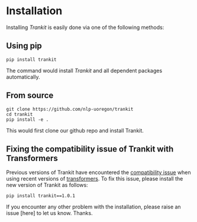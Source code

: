 # Installation

Installing *Trankit* is easily done via one of the following methods:

## Using pip

```
pip install trankit
```
The command would install *Trankit* and all dependent packages automatically.

## From source
```
git clone https://github.com/nlp-uoregon/trankit
cd trankit
pip install -e .
```
This would first clone our github repo and install Trankit.

## Fixing the compatibility issue of Trankit with Transformers
Previous versions of Trankit have encountered the [compatibility issue](https://github.com/nlp-uoregon/trankit/issues/5) when using recent versions of [transformers](https://github.com/huggingface/transformers). To fix this issue, please install the new version of Trankit as follows:
```
pip install trankit==1.0.1
```
If you encounter any other problem with the installation, please raise an issue [here] to let us know. Thanks.

